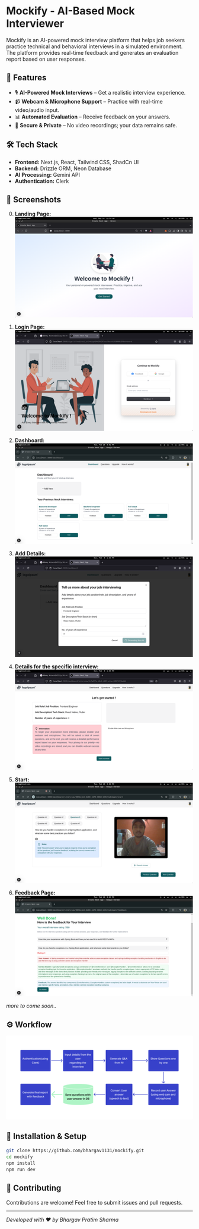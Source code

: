 # Mockify - AI-Based Mock Interviewer  

Mockify is an AI-powered mock interview platform that helps job seekers practice technical and behavioral interviews in a simulated environment. The platform provides real-time feedback and generates an evaluation report based on user responses.  

## 🚀 Features  
- 🎙️ **AI-Powered Mock Interviews** – Get a realistic interview experience.  
- 📹 **Webcam & Microphone Support** – Practice with real-time video/audio input.  
- 📊 **Automated Evaluation** – Receive feedback on your answers.  
- 💾 **Secure & Private** – No video recordings; your data remains safe.  

## 🛠️ Tech Stack  
- **Frontend:** Next.js, React, Tailwind CSS, ShadCn UI 
- **Backend:** Drizzle ORM, Neon Database  
- **AI Processing:** Gemini API  
- **Authentication:** Clerk

## 📸 Screenshots  
0. **Landing Page:**
![alt text](images/home01.png)

1. **Login Page:**
![alt text](images/landing.png)

2. **Dashboard:**
![alt text](images/dashboard.png)

3. **Add Details:**
![alt text](images/addNew.png)

4. **Details for the specific interview:**
![alt text](images/interviewDetails.png)

5. **Start:**
![alt text](images/startInterview.png)

6. **Feedback Page:**
![alt text](images/feedback.png)

*more to come soon..*

## ⚙️ Workflow
![alt text](public/workflow.png)

## 🔧 Installation & Setup  
```sh
git clone https://github.com/bhargav1131/mockify.git  
cd mockify  
npm install  
npm run dev 
``` 

## 🤝 Contributing
Contributions are welcome! Feel free to submit issues and pull requests.

---

*Developed with ❤️ by Bhargav Pratim Sharma*
